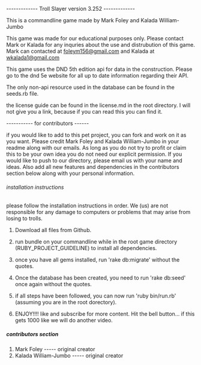 ------------- Troll Slayer version 3.252  -------------

This is a commandline game made by Mark Foley and Kalada William-Jumbo

This game was made for our educational purposes only. Please contact Mark or Kalada for any inquries about the use and distrubution of this game. Mark can contacted at foleym156@gmail.com and Kalada at wkalada1@gmail.com


This game uses the DND 5th edition api for data in the construction. Please go to the dnd 5e website for all up to date information regarding their API. 

The only non-api resource used in the database can be found in the seeds.rb file. 

the license guide can be found in the license.md in the root directory. I will not give you a link, because if you can read this you can find it. 

----------- for contributors ------

if you would like to add to this pet project, you can fork and work on it as you want. Please credit Mark Foley and Kalada William-Jumbo in your readme along with our emails. As long as you do not try to profit or claim this to be your own idea you do not need our explicit permission. If you would like to push to our directory, please email us with your name and ideas. Also add all new features and dependencies in the contributors section below along with your personal information. 


######         installation instructions          #####

please follow the installation instructions in order. We (us) are not responsible for any damage to computers or problems that may arise from losing to trolls. 

1. Download all files from Github.

2. run bundle on your commandline while in the root game directory (RUBY_PROJECT_GUIDELINE) to install all dependencies. 

3. once you have all gems installed, run 'rake db:migrate' without the quotes. 

4. Once the database has been created, you need to run 'rake db:seed' once again without the quotes. 

5. if all steps have been followed, you can now run 'ruby bin/run.rb' (assuming you are in the root dorectory).

6. ENJOY!!!! like and subscribe for more content. Hit the bell button... if this gets 1000 like we will do another video. 



#####           contributors section             ######

1. Mark Foley               -----     original creator 
2. Kalada William-Jumbo     -----     original creator 
